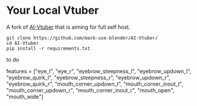 # Your Local Vtuber
A fork of [AI-Vtuber](https://github.com/Koischizo/AI-Vtuber) that is aiming for full self host.
```
git clone https://github.com/mark-use-blender/AI-Vtuber/
cd AI-Vtuber
pip install -r requirements.txt
```
to do

features = ["eye_l", "eye_r", "eyebrow_steepness_l", "eyebrow_updown_l", "eyebrow_quirk_l", "eyebrow_steepness_r", "eyebrow_updown_r", "eyebrow_quirk_r", "mouth_corner_updown_l", "mouth_corner_inout_l", "mouth_corner_updown_r", "mouth_corner_inout_r", "mouth_open", "mouth_wide"]
